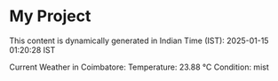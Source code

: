 # My Project

This content is dynamically generated in Indian Time (IST): 2025-01-15 01:20:28 IST


Current Weather in Coimbatore:
Temperature: 23.88 °C
Condition: mist

